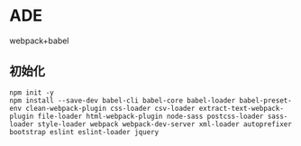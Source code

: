 # ADE
webpack+babel
## 初始化
    npm init -y
    npm install --save-dev babel-cli babel-core babel-loader babel-preset-env clean-webpack-plugin css-loader csv-loader extract-text-webpack-plugin file-loader html-webpack-plugin node-sass postcss-loader sass-loader style-loader webpack webpack-dev-server xml-loader autoprefixer bootstrap eslint eslint-loader jquery
 